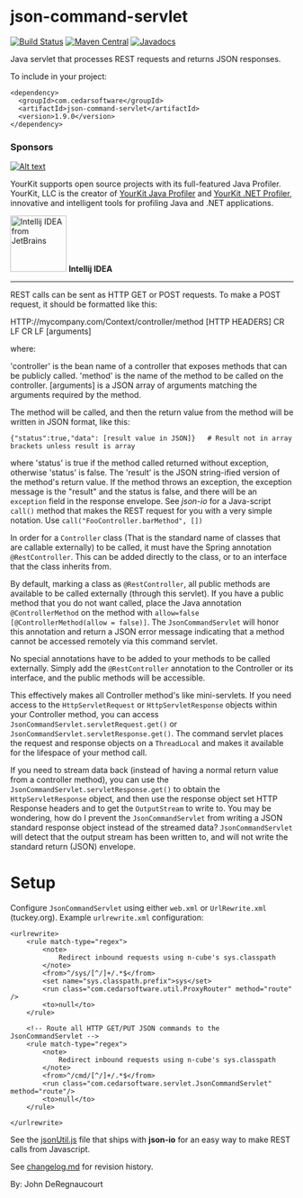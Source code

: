 json-command-servlet
====================
[![Build Status](https://travis-ci.org/jdereg/json-command-servlet.svg?branch=master)](https://travis-ci.org/jdereg/json-command-servlet)
[![Maven Central](https://maven-badges.herokuapp.com/maven-central/com.cedarsoftware/json-command-servlet/badge.svg)](https://maven-badges.herokuapp.com/maven-central/com.cedarsoftware/json-command-servlet)
[![Javadocs](http://www.javadoc.io/badge/com.cedarsoftware/json-command-servlet.svg?color=brightgreen)](http://www.javadoc.io/doc/com.cedarsoftware/json-command-servlet)

Java servlet that processes REST requests and returns JSON responses.

To include in your project:
```
<dependency>
  <groupId>com.cedarsoftware</groupId>
  <artifactId>json-command-servlet</artifactId>
  <version>1.9.0</version>
</dependency>
```
### Sponsors
[![Alt text](https://www.yourkit.com/images/yklogo.png "YourKit")](https://www.yourkit.com/.net/profiler/index.jsp)

YourKit supports open source projects with its full-featured Java Profiler.
YourKit, LLC is the creator of <a href="https://www.yourkit.com/java/profiler/index.jsp">YourKit Java Profiler</a>
and <a href="https://www.yourkit.com/.net/profiler/index.jsp">YourKit .NET Profiler</a>,
innovative and intelligent tools for profiling Java and .NET applications.

<a href="https://www.jetbrains.com/idea/"><img alt="Intellij IDEA from JetBrains" src="https://s-media-cache-ak0.pinimg.com/236x/bd/f4/90/bdf49052dd79aa1e1fc2270a02ba783c.jpg" data-canonical-src="https://s-media-cache-ak0.pinimg.com/236x/bd/f4/90/bdf49052dd79aa1e1fc2270a02ba783c.jpg" width="100" height="100" /></a>
**Intellij IDEA**
___
REST calls can be sent as HTTP GET or POST requests.  To make a POST request, it should be formatted like this:

HTTP://mycompany.com/Context/controller/method
[HTTP HEADERS]
CR LF CR LF
[arguments]

where:

'controller' is the bean name of a controller that exposes methods that can be publicly called.
'method' is the name of the method to be called on the controller.
[arguments] is a JSON array of arguments matching the arguments required by the method.

The method will be called, and then the return value from the method will be written in JSON format, like this:

    {"status":true,"data": [result value in JSON]}   # Result not in array brackets unless result is array

where 'status' is true if the method called returned without exception, otherwise 'status' is false.  The 'result'
is the JSON string-ified version of the method's return value.  If the method throws an exception, the exception
message is the "result" and the status is false, and there will be an `exception` field in the response envelope.  See 
*json-io* for a Java-script `call()` method that makes the REST request for you with a very simple notation.  Use 
`call("FooController.barMethod", [])`

In order for a `Controller` class (That is the standard name of classes that are callable externally) to be called,
it must have the Spring annotation `@RestController`.  This can be added directly to the class, or to an interface
that the class inherits from.

By default, marking a class as `@RestController`, all public methods are available to be called externally (through
this servlet).  If you have a public method that you do not want called, place the Java annotation `@ControllerMethod`
on the method with `allow=false` `[@ControllerMethod(allow = false)]`.  The `JsonCommandServlet` will honor this annotation
and return a JSON error message indicating that a method cannot be accessed remotely via this command servlet.

No special annotations have to be added to your methods to be called externally.  Simply add the `@RestController`
annotation to the Controller or its interface, and the public methods will be accessible.

This effectively makes all Controller method's like mini-servlets. If you need access to the `HttpServletRequest` or
`HttpServletResponse` objects within your Controller method, you can access `JsonCommandServlet.servletRequest.get()` or
`JsonCommandServlet.servletResponse.get()`.  The command servlet places the request and response objects on a `ThreadLocal`
and makes it available for the lifespace of your method call.

If you need to stream data back (instead of having a normal return value from a controller method), you can use 
the `JsonCommandServlet.servletResponse.get()` to obtain the `HttpServletResponse` object, and then use the response 
object set HTTP Response headers and to get the `OutputStream` to write to.  You may be wondering, how do I prevent 
the `JsonCommandServlet` from writing a JSON standard response object instead of the streamed data?  `JsonCommandServlet` 
will detect that the output stream has been written to, and will not write the standard return (JSON) envelope.

Setup
=====
Configure `JsonCommandServlet` using either `web.xml` or `UrlRewrite.xml` (tuckey.org).  Example `urlrewrite.xml` configuration:
    <?xml version="1.0" encoding="utf-8"?>
    <!DOCTYPE urlrewrite PUBLIC "-//tuckey.org//DTD UrlRewrite 4.0//EN"
            "http://www.tuckey.org/res/dtds/urlrewrite4.0.dtd">
    
    <urlrewrite>
        <rule match-type="regex">
            <note>
                Redirect inbound requests using n-cube's sys.classpath
            </note>
            <from>^/sys/[^/]+/.*$</from>
            <set name="sys.classpath.prefix">sys</set>
            <run class="com.cedarsoftware.util.ProxyRouter" method="route" />
            <to>null</to>
        </rule>
    
        <!-- Route all HTTP GET/PUT JSON commands to the JsonCommandServlet -->
        <rule match-type="regex">
            <note>
                Redirect inbound requests using n-cube's sys.classpath
            </note>
            <from>^/cmd/[^/]+/.*$</from>
            <run class="com.cedarsoftware.servlet.JsonCommandServlet" method="route"/>
            <to>null</to>
        </rule>
    
    </urlrewrite>


See the [jsonUtil.js](https://github.com/jdereg/json-io/blob/master/jsonUtil.js) file that ships with **json-io** for an easy way to make REST calls
from Javascript.

See [changelog.md](/changelog.md) for revision history.

By: John DeRegnaucourt
